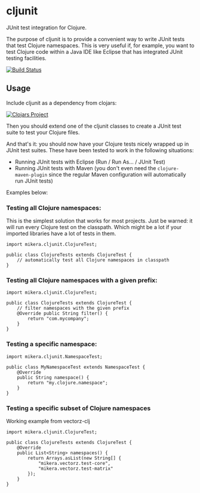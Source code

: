 # cljunit

JUnit test integration for Clojure.

The purpose of cljunit is to provide a convenient way to write JUnit tests that test Clojure namespaces. 
This is very useful if, for example, you want to test Clojure code within 
a Java IDE like Eclipse that has integrated JUnit testing facilities.

[![Build Status](https://secure.travis-ci.org/mikera/cljunit.png?branch=master)](https://travis-ci.org/mikera/cljunit)

## Usage

Include cljunit as a dependency from clojars:

[![Clojars Project](http://clojars.org/net.mikera/cljunit/latest-version.svg)](http://clojars.org/net.mikera/cljunit)

Then you should extend one of the cljunit classes to create a JUnit test suite to test your Clojure files.

And that's it: you should now have your Clojure tests nicely wrapped up in JUnit test suites. 
These have been tested to work in the following situations:

 - Running JUnit tests with Eclipse (Run / Run As... / JUnit Test)
 - Running JUnit tests with Maven (you don't even need the `clojure-maven-plugin` 
   since the regular Maven configuration will automatically run JUnit tests)

Examples below:

### Testing all Clojure namespaces:    

This is the simplest solution that works for most projects. Just be warned: it will run every Clojure test on the classpath. Which might be a lot if your imported libraries have a lot of tests in them.

    import mikera.cljunit.ClojureTest;
    
    public class ClojureTests extends ClojureTest {
    	// automatically test all Clojure namespaces in classpath
    }
    
### Testing all Clojure namespaces with a given prefix:    

    import mikera.cljunit.ClojureTest;
    
    public class ClojureTests extends ClojureTest {
    	// filter namespaces with the given prefix
    	@Override public String filter() {
    	    return "com.mycompany";
    	}
    }
    
    

### Testing a specific namespace:

    import mikera.cljunit.NamespaceTest;
    
    public class MyNamespaceTest extends NamespaceTest {
    	@Override
    	public String namespace() {
    		return "my.clojure.namespace";
    	}
    }

### Testing a specific subset of Clojure namespaces

Working example from vectorz-clj

    import mikera.cljunit.ClojureTest;
    
    public class ClojureTests extends ClojureTest {
    	@Override
    	public List<String> namespaces() {
    		return Arrays.asList(new String[] {
    			"mikera.vectorz.test-core",
    			"mikera.vectorz.test-matrix"			
    		});
    	}
    }
